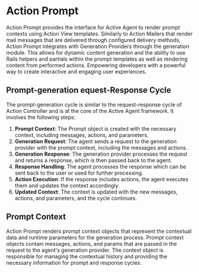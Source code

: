 # Action Prompt

Action Prompt provides the interface for Active Agent to render prompt contexts using Action View templates. Similarly to Action Mailers that render mail messages that are delivered through configured delivery methods, Action Prompt integrates with Generation Providers through the generation module. This allows for dynamic content generation and the ability to use Rails helpers and partials within the prompt templates as well as rendering content from performed actions. Empowering developers with a powerful way to create interactive and engaging user experiences.

## Prompt-generation equest-Response Cycle
The prompt-generation cycle is similar to the request-response cycle of Action Controller and is at the core of the Active Agent framework. It involves the following steps:
1. **Prompt Context**: The Prompt object is created with the necessary context, including messages, actions, and parameters.
2. **Generation Request**: The agent sends a request to the generation provider with the prompt context, including the messages and actions.
3. **Generation Response**: The generation provider processes the request and returns a response, which is then passed back to the agent.
4. **Response Handling**: The agent processes the response which can be sent back to the user or used for further processing.
5. **Action Execution**: If the response includes actions, the agent executes them and updates the context accordingly.
6. **Updated Context**: The context is updated with the new messages, actions, and parameters, and the cycle continues.

## Prompt Context
Action Prompt renders prompt context objects that represent the contextual data and runtime parameters for the generation process. Prompt context objects contain messages, actions, and params that are passed in the request to the agent's generation provider. The context object is responsible for managing the contextual history and providing the necessary information for prompt and response cycles.
